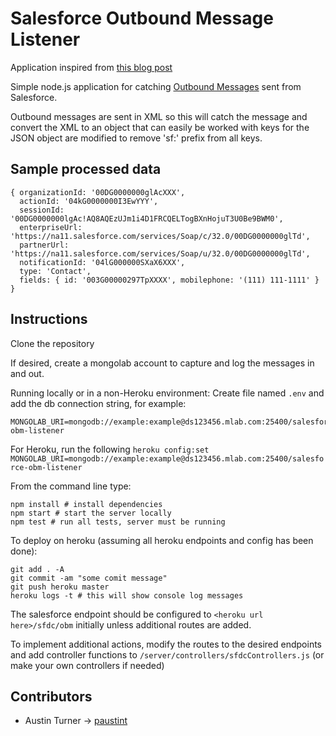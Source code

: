 # Salesforce Outbound Message Listener

Application inspired from [this blog post](https://www.topcoder.com/blog/catching-salesforce-outbound-messages-with-nodejs/)

Simple node.js application for catching [Outbound Messages](https://developer.salesforce.com/page/Outbound_Messaging) sent from Salesforce.

Outbound messages are sent in XML so this will catch the message and convert the XML to an object that can easily be worked with
keys for the JSON object are modified to remove 'sf:' prefix from all keys.

## Sample processed data
```
{ organizationId: '00DG0000000glAcXXX',
  actionId: '04kG0000000I3EwYYY',
  sessionId: '00DG0000000lgAc!AQ8AQEzUJm1i4D1FRCQELTogBXnHojuT3U0Be9BWM0',
  enterpriseUrl: 'https://na11.salesforce.com/services/Soap/c/32.0/00DG0000000glTd',
  partnerUrl: 'https://na11.salesforce.com/services/Soap/u/32.0/00DG0000000glTd',
  notificationId: '04lG000000SXaX6XXX',
  type: 'Contact',
  fields: { id: '003G00000297TpXXXX', mobilephone: '(111) 111-1111' } }
```


## Instructions

Clone the repository

If desired, create a mongolab account to capture and log the messages in and out.

Running locally or in a non-Heroku environment: Create file named `.env` and add the db connection string, for example:

```
MONGOLAB_URI=mongodb://example:example@ds123456.mlab.com:25400/salesforce-obm-listener
```

For Heroku, run the following `heroku config:set MONGOLAB_URI=mongodb://example:example@ds123456.mlab.com:25400/salesforce-obm-listener`

From the command line type:

```
npm install # install dependencies
npm start # start the server locally
npm test # run all tests, server must be running
```

To deploy on heroku (assuming all heroku endpoints and config has been done):
```
git add . -A
git commit -am "some comit message"
git push heroku master
heroku logs -t # this will show console log messages
```

The salesforce endpoint should be configured to `<heroku url here>/sfdc/obm` initially unless additional routes are added.

To implement additional actions, modify the routes to the desired endpoints and add controller functions to `/server/controllers/sfdcControllers.js` (or make your own controllers if needed)

## Contributors
* Austin Turner -> [paustint](https://github.com/paustint)
